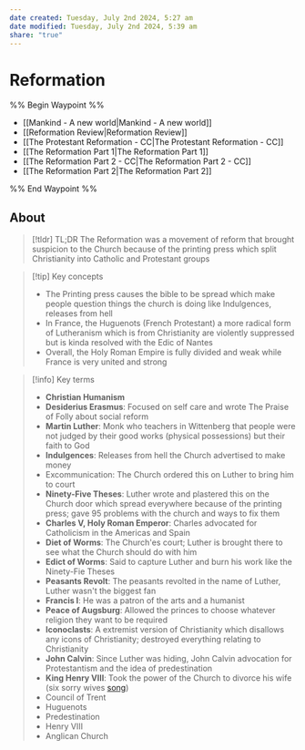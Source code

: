 ```yaml
---
date created: Tuesday, July 2nd 2024, 5:27 am
date modified: Tuesday, July 2nd 2024, 5:39 am
share: "true"
---
```


# Reformation

%% Begin Waypoint %%
- [[Mankind - A new world|Mankind - A new world]]
- [[Reformation Review|Reformation Review]]
- [[The Protestant Reformation - CC|The Protestant Reformation - CC]]
- [[The Reformation Part 1|The Reformation Part 1]]
- [[The Reformation Part 2 - CC|The Reformation Part 2 - CC]]
- [[The Reformation Part 2|The Reformation Part 2]]

%% End Waypoint %%

## About

> [!tldr] TL;DR
> The Reformation was a movement of reform that brought suspicion to the Church because of the printing press which split Christianity into Catholic and Protestant groups

> [!tip] Key concepts
> - The Printing press causes the bible to be spread which make people question things the church is doing like Indulgences, releases from hell
> - In France, the Huguenots (French Protestant) a more radical form of Lutheranism which is from Christianity are violently suppressed but is kinda resolved with the Edic of Nantes
> - Overall, the Holy Roman Empire is fully divided and weak while France is very united and strong

> [!info] Key terms
> - **Christian Humanism**
> - **Desiderius Erasmus**: Focused on self care and wrote The Praise of Folly about social reform
> - **Martin Luther**: Monk who teachers in Wittenberg that people were not judged by their good works (physical possessions) but their faith to God
> - **Indulgences**: Releases from hell the Church advertised to make money
> - Excommunication: The Church ordered this on Luther to bring him to court
> - **Ninety-Five Theses**: Luther wrote and plastered this on the Church door which spread everywhere because of the printing press; gave 95 problems with the church and ways to fix them
> - **Charles V, Holy Roman Emperor**: Charles advocated for Catholicism in the Americas and Spain
> - **Diet of Worms**: The Church'es court; Luther is brought there to see what the Church should do with him
> - **Edict of Worms**: Said to capture Luther and burn his work like the Ninety-Fie Theses
> - **Peasants Revolt**: The peasants revolted in the name of Luther, Luther wasn't the biggest fan
> - **Francis I**: He was a patron of the arts and a humanist
> - **Peace of Augsburg**: Allowed the princes to choose whatever religion they want to be required
> - **Iconoclasts**: A extremist version of Christianity which disallows any icons of Christianity; destroyed everything relating to Christianity
> - **John Calvin**: Since Luther was hiding, John Calvin advocation for Protestantism and the idea of predestination
> - **King Henry VIII**: Took the power of the Church to divorce his wife (six sorry wives [song](https://www.youtube.com/watch?v=Pb4j29AbQXQ))
> - Council of Trent
> - Huguenots
> - Predestination
> - Henry VIII
> - Anglican Church
